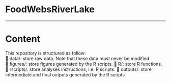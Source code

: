 # FoodWebsRiverLake

---
# Content
This repository is structured as follow:  
📁 data/: store raw data. Note that these data must never be modified.  
📁 figures/: store figures generated by the R scripts.
📁 R/: store R functions.
📁 rscripts/: store analyses instructions, i.e. R scripts.
📁 outputs/: store intermediate and final outputs generated by the R scripts.